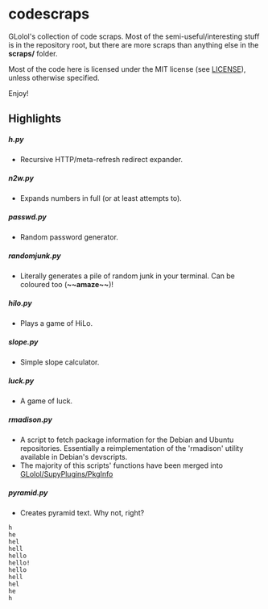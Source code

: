 # codescraps

GLolol's collection of code scraps. Most of the semi-useful/interesting stuff is in the repository root, but there are more scraps than anything else in the **scraps/** folder.

Most of the code here is licensed under the MIT license (see [LICENSE](LICENSE)), unless otherwise specified.

Enjoy!

## Highlights

##### h.py
- Recursive HTTP/meta-refresh redirect expander.

##### n2w.py
- Expands numbers in full (or at least attempts to).

##### passwd.py
- Random password generator.

##### randomjunk.py
- Literally generates a pile of random junk in your terminal. Can be coloured too (**&#126;&#126;amaze&#126;&#126;**)!

##### hilo.py
- Plays a game of HiLo.

##### slope.py
- Simple slope calculator.

##### luck.py
- A game of luck.

##### rmadison.py
- A script to fetch package information for the Debian and Ubuntu repositories. Essentially a reimplementation of the 'rmadison' utility available in Debian's devscripts.
- The majority of this scripts' functions have been merged into [GLolol/SupyPlugins/PkgInfo](https://github.com/GLolol/SupyPlugins/blob/796a165e174c52d7de4d5fc251d8ababb2fba77f/PkgInfo/plugin.py)

##### pyramid.py
- Creates pyramid text. Why not, right?
```
h
he
hel
hell
hello
hello!
hello
hell
hel
he
h
```
